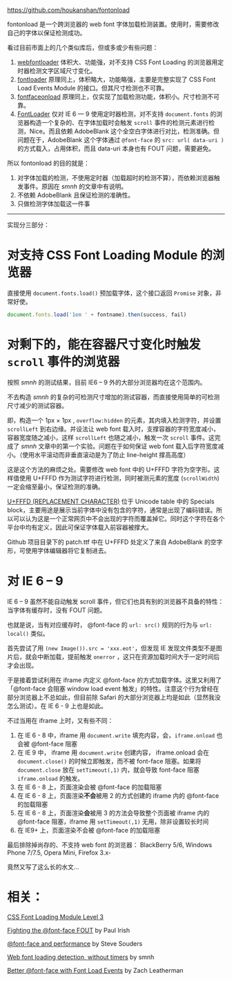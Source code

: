https://github.com/houkanshan/fontonload

fontonload 是一个跨浏览器的 web font 字体加载检测装置。使用时，需要修改自己的字体以保证检测成功。

看过目前市面上的几个类似库后，但或多或少有些问题：

1. [webfontloader](https://github.com/typekit/webfontloader) 体积大、功能强，对不支持 CSS Font Loading 的浏览器用定时器检测文字区域尺寸变化。
2. [fontloader](https://github.com/bramstein/fontloader) 原理同上，体积略大，功能略强，主要是完整实现了 CSS Font Load Events Module 的接口。但其尺寸检测也不可靠。
3. [fontfaceonload](https://github.com/zachleat/fontfaceonload) 原理同上，仅实现了加载检测功能，体积小。尺寸检测不可靠。
4. [FontLoader](https://github.com/smnh/FontLoader) 仅对 IE 6 — 9 使用定时器检测，对不支持 `document.fonts` 的浏览器构造一个复杂的、在字体加载时会触发 `scroll` 事件的检测元素进行检测，Nice。而且依赖 AdobeBlank 这个全空白字体进行对比，检测准确。但问题在于，AdobeBlank 这个字体通过 `@font-face` 的 `src: url( data-uri )` 的方式载入，占用体积，而且 data-uri 本身也有 FOUT 问题，需要避免。

所以 fontonload 的目的就是：
1. 对字体加载的检测，不使用定时器（加载超时的检测不算），而依赖浏览器触发事件。原因在 *smnh* 的文章中有说明。
2. 不依赖 AdobeBlank 且保证检测的准确性。
3. 只做检测字体加载这一件事

----

实现分三部分：

# 对支持 CSS Font Loading Module 的浏览器

直接使用 `document.fonts.load()` 预加载字体，这个接口返回 `Promise` 对象，非常好使。

```javascript
document.fonts.load('1em ' + fontname).then(success, fail)

```

# 对剩下的，能在容器尺寸变化时触发 `scroll` 事件的浏览器

按照 *smnh* 的测试结果，目前 IE6 – 9 外的大部分浏览器均在这个范围内。

不去构造 *smnh* 的复杂的可检测尺寸增加的测试容器，而直接使用简单的可检测尺寸减少的测试容器。

即，构造一个 1px × 1px , `overflow:hidden` 的元素，其内填入检测字符，并设置 `scrollLeft` 到右边缘。并设法让 web font 载入时，支撑容器的字符宽度减小，容器宽度随之减小，这样 `scrollLeft` 也随之减小，触发一次 `scroll` 事件。这完成了 *smnh* 文章中的第一个实验。问题在于如何保证 web font 载入后字符宽度减小。（使用水平滚动而非垂直滚动是为了防止 line-height 撑高高度）

这是这个方法的麻烦之处。需要修改 web font 中的 U+FFFD 字符为空字形。这样值使用 U+FFFD 作为测试字符进行检测，同时被测元素的宽度 (`scrollWidth`) 一定会缩至最小，保证检测的准确。

<a href="http://en.wikipedia.org/wiki/Specials_(Unicode_block)">U+FFFD (REPLACEMENT CHARACTER)</a> 位于 Unicode table 中的 Specials block，主要用途是展示当前字体中没有包含的字符，通常是出现了编码错误。所以可以认为这是一个正常网页中不会出现的字符而覆盖掉它。同时这个字符在各个平台中均有定义，因此可保证字体载入前容器被撑大。

Github 项目目录下的 patch.ttf 中在 U+FFFD 处定义了来自 AdobeBlank 的空字形，可使用字体编辑器将它复制进去。

# 对 IE 6 – 9

IE 6 – 9 虽然不能自动触发 scroll 事件，但它们也具有别的浏览器不具备的特性：当字体有缓存时，没有 FOUT 问题。

也就是说，当有对应缓存时， @font-face 的 `url: src()` 规则的行为与 `url: local()` 类似。

首先尝试了用 `(new Image()).src = 'xxx.eot'`，但发现 IE 发现文件类型不是图片后，就会中断加载，提前触发 `onerror` ，这只在资源加载时间大于一定时间后才会出现。

于是接着尝试利用在 iframe 内定义 @font-face 的方式加载字体。这里又利用了「@font-face 会阻塞 window load event 触发」的特性。注意这个行为曾经在部分浏览器上不总如此，但目前除 Safari 的大部分浏览器上均是如此（显然我没怎么测试）。在 IE 6 - 9 上也是如此。

不过当用在 iframe 上时，又有些不同：

1. 在 IE 6 - 8 中，iframe 用 `document.write` 填充内容，会，`iframe.onload` 也会被 @font-face 阻塞
2. 在 IE 9 中， iframe 用 `document.write` 创建内容， iframe.onload 会在 `document.close()` 的时候立即触发，而不被 font-face 阻塞。如果将 `document.close` 放在 `setTimeout(,1)` 内，就会导致 font-face 阻塞 `iframe.onload` 的触发。
3. 在 IE 6 - 8 上，页面渲染会被 @font-face 的加载阻塞
4. 在 IE 6 - 8 上，页面渲染**不会**被用 2 的方式创建的 iframe 内的 @font-face 的加载阻塞
5. 在 IE 6 - 8 上，页面渲染**会**被用 3 的方法会导致整个页面被 iframe 内的 @font-face 阻塞，iframe 用 `setTimeout(,1)` 无用，除非设置较长时间
6. 在 IE9+ 上，页面渲染不会被 @font-face 的加载阻塞

最后排除掉尚存的、不支持 web font 的浏览器： BlackBerry 5/6, Windows Phone 7/7.5, Opera Mini, Firefox 3.x-


竟然又写了这么长的水文…

# 相关：

[CSS Font Loading Module Level 3](http://dev.w3.org/csswg/css-font-loading/)

[Fighting the @font-face FOUT](http://www.paulirish.com/2009/fighting-the-font-face-fout/) by Paul Irish

[@font-face and performance](http://www.stevesouders.com/blog/2009/10/13/font-face-and-performance/) by Steve Souders

[Web font loading detection, without timers](http://smnh.me/web-font-loading-detection-without-timers/) by smnh

[Better @font-face with Font Load Events](https://dev.opera.com/articles/better-font-face/) by Zach Leatherman